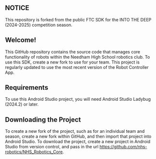 ## NOTICE

This repository is forked from the public FTC SDK for the INTO THE DEEP (2024-2025) competition season.

## Welcome!
This GitHub repository contains the source code that manages core functionality of robots within the Needham High School robotics club. To use this SDK, create a new fork to use for your team. This project is regularly updated to use the most recent version of the Robot Controller App. 

## Requirements
To use this Android Studio project, you will need Android Studio Ladybug (2024.2) or later.

## Downloading the Project
To create a new fork of the project, such as for an individual team and season, create a new fork within GitHub, and then import that project into Android Studio.
To download the project, create a new project in Android Studio from version control, and pass in the url https://github.com/nhs-robotics/NHS_Robotics_Core.

